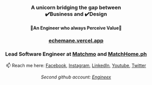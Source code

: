 <h3 align="center">
  A unicorn bridging the gap between <br/> ✔️Business and ✔️Design
</h3>

<h4 align="center">
🌟An Engineer who always Perceive Value🌟
<br/>
</h4>

<div align="center">

### [echemane.vercel.app](https://echemane.vercel.app/)
  
### Lead Software Engineer at [Matchmo](https://play.google.com/store/apps/details?id=ph.matchmo.matchmo_mobile_app&hl=en) and [MatchHome.ph](https://www.matchhome.ph/)

📫 Reach me here: [Facebook](https://www.facebook.com/e.echemane/), [Instagram](https://www.instagram.com/ngineex/), [LinkedIn](https://www.linkedin.com/in/echemane/), [Youtube](https://www.youtube.com/@ericechemane3335), [Twitter](https://twitter.com/ericechemane)

*Second github account: [Engineex](https://github.com/engineex/)*

</div>
